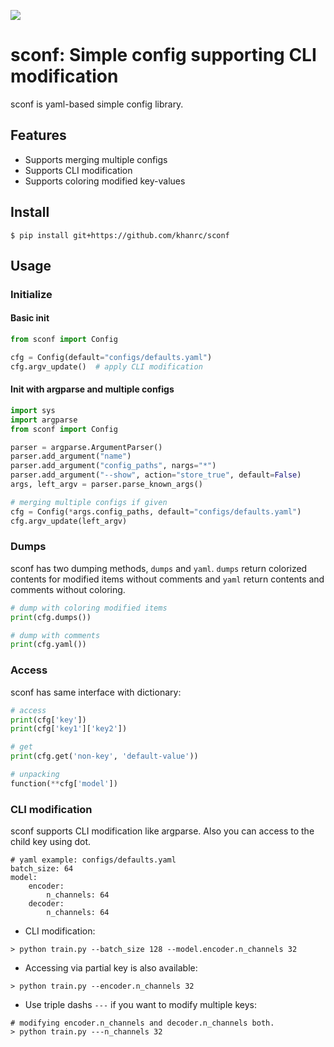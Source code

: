 ![](https://github.com/khanrc/sconf/workflows/build/badge.svg)

# sconf: Simple config supporting CLI modification

sconf is yaml-based simple config library.


## Features

- Supports merging multiple configs
- Supports CLI modification
- Supports coloring modified key-values


## Install

```
$ pip install git+https://github.com/khanrc/sconf
```

## Usage

### Initialize

#### Basic init

```py
from sconf import Config

cfg = Config(default="configs/defaults.yaml")
cfg.argv_update()  # apply CLI modification
```


#### Init with argparse and multiple configs

```py
import sys
import argparse
from sconf import Config

parser = argparse.ArgumentParser()
parser.add_argument("name")
parser.add_argument("config_paths", nargs="*")
parser.add_argument("--show", action="store_true", default=False)
args, left_argv = parser.parse_known_args()

# merging multiple configs if given
cfg = Config(*args.config_paths, default="configs/defaults.yaml")
cfg.argv_update(left_argv)
```


### Dumps

sconf has two dumping methods, `dumps` and `yaml`. `dumps` return colorized contents for modified items without comments and `yaml` return contents and comments without coloring.

```py
# dump with coloring modified items
print(cfg.dumps())

# dump with comments
print(cfg.yaml())
```

### Access

sconf has same interface with dictionary:

```py
# access
print(cfg['key'])
print(cfg['key1']['key2'])

# get
print(cfg.get('non-key', 'default-value'))

# unpacking
function(**cfg['model'])
```

### CLI modification

sconf supports CLI modification like argparse. Also you can access to the child key using dot.

```
# yaml example: configs/defaults.yaml
batch_size: 64
model:
    encoder:
        n_channels: 64
    decoder:
        n_channels: 64
```

- CLI modification:

```
> python train.py --batch_size 128 --model.encoder.n_channels 32
```

- Accessing via partial key is also available:

```
> python train.py --encoder.n_channels 32
```

- Use triple dashs `---` if you want to modify multiple keys:

```
# modifying encoder.n_channels and decoder.n_channels both.
> python train.py ---n_channels 32
```
